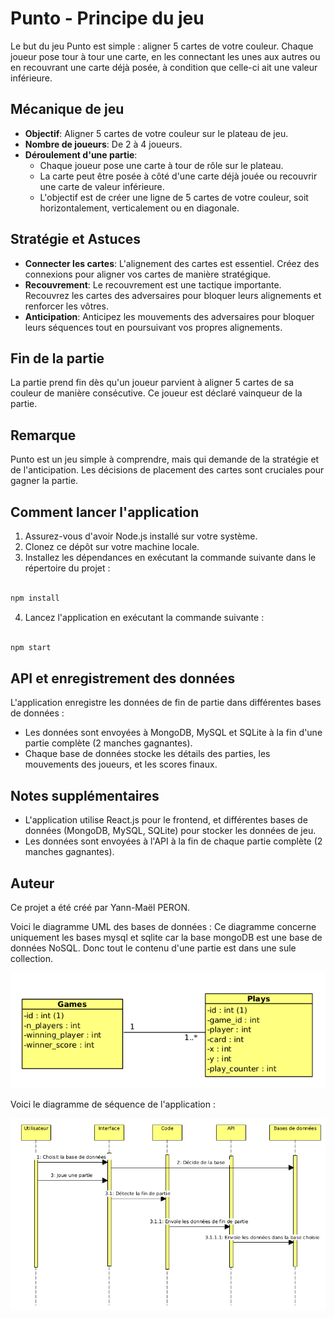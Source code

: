 # Punto - Principe du jeu

Le but du jeu Punto est simple : aligner 5 cartes de votre couleur. Chaque joueur pose tour à tour une carte, en les connectant les unes aux autres ou en recouvrant une carte déjà posée, à condition que celle-ci ait une valeur inférieure.

## Mécanique de jeu

- **Objectif**: Aligner 5 cartes de votre couleur sur le plateau de jeu.
- **Nombre de joueurs**: De 2 à 4 joueurs.
- **Déroulement d'une partie**:
  - Chaque joueur pose une carte à tour de rôle sur le plateau.
  - La carte peut être posée à côté d'une carte déjà jouée ou recouvrir une carte de valeur inférieure.
  - L'objectif est de créer une ligne de 5 cartes de votre couleur, soit horizontalement, verticalement ou en diagonale.

## Stratégie et Astuces

- **Connecter les cartes**: L'alignement des cartes est essentiel. Créez des connexions pour aligner vos cartes de manière stratégique.
- **Recouvrement**: Le recouvrement est une tactique importante. Recouvrez les cartes des adversaires pour bloquer leurs alignements et renforcer les vôtres.
- **Anticipation**: Anticipez les mouvements des adversaires pour bloquer leurs séquences tout en poursuivant vos propres alignements.

## Fin de la partie

La partie prend fin dès qu'un joueur parvient à aligner 5 cartes de sa couleur de manière consécutive. Ce joueur est déclaré vainqueur de la partie.

## Remarque

Punto est un jeu simple à comprendre, mais qui demande de la stratégie et de l'anticipation. Les décisions de placement des cartes sont cruciales pour gagner la partie.

## Comment lancer l'application

1. Assurez-vous d'avoir Node.js installé sur votre système.
2. Clonez ce dépôt sur votre machine locale.
3. Installez les dépendances en exécutant la commande suivante dans le répertoire du projet :

```bash

npm install

```

4. Lancez l'application en exécutant la commande suivante :

```bash

npm start

```

## API et enregistrement des données

L'application enregistre les données de fin de partie dans différentes bases de données :

- Les données sont envoyées à MongoDB, MySQL et SQLite à la fin d'une partie complète (2 manches gagnantes).
- Chaque base de données stocke les détails des parties, les mouvements des joueurs, et les scores finaux.

## Notes supplémentaires

- L'application utilise React.js pour le frontend, et différentes bases de données (MongoDB, MySQL, SQLite) pour stocker les données de jeu.
- Les données sont envoyées à l'API à la fin de chaque partie complète (2 manches gagnantes).

## Auteur

Ce projet a été créé par Yann-Maël PERON.

Voici le diagramme UML des bases de données :
Ce diagramme concerne uniquement les bases mysql et sqlite car la base mongoDB est une base de données NoSQL. Donc tout le contenu d'une partie est dans une sule collection.

![UML BDD](images/uml_bdd.png)

Voici le diagramme de séquence de l'application :

![SEQUENCE](images/sequence_app.png)
